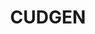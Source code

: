 ---
lastmod: '2025-04-06T06:05:20+00:00'
latitude: -28.27973
layout: suburb
longitude: 153.548588
postcode: '2487'
state: NSW
title: CUDGEN
url: /nsw/cudgen/
---